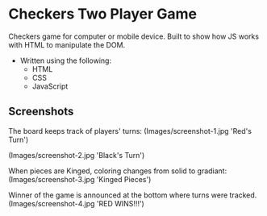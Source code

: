 # Checkers Two Player Game

Checkers game for computer or mobile device. Built to show how JS works with HTML to manipulate the DOM.

* Written using the following:
    * HTML
    * CSS
    * JavaScript

## Screenshots

The board keeps track of players' turns: (Images/screenshot-1.jpg 'Red's Turn')

(Images/screenshot-2.jpg 'Black's Turn')

When pieces are Kinged, coloring changes from solid to gradiant: (Images/screenshot-3.jpg 'Kinged Pieces')

Winner of the game is announced at the bottom where turns were tracked. (Images/screenshot-4.jpg 'RED WINS!!!')